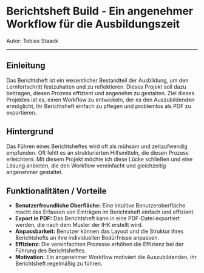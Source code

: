 # Berichtsheft Build - Ein angenehmer Workflow für die Ausbildungszeit

Autor: Tobias Staack

---

## Einleitung

Das Berichtsheft ist ein wesentlicher Bestandteil der Ausbildung, um den Lernfortschritt festzuhalten und zu reflektieren. Dieses Projekt soll dazu beitragen, diesen Prozess effizient und angenehm zu gestalten. Ziel dieses Projektes ist es, einen Workflow zu entwickeln, der es den Auszubildenden ermöglicht, ihr Berichtsheft einfach zu pflegen und problemlos als PDF zu exportieren.

## Hintergrund

Das Führen eines Berichtsheftes wird oft als mühsam und zeitaufwendig empfunden. Oft fehlt es an strukturierten Hilfsmitteln, die diesen Prozess erleichtern. Mit diesem Projekt möchte ich diese Lücke schließen und eine Lösung anbieten, die den Workflow vereinfacht und gleichzeitig angenehmer gestaltet.

## Funktionalitäten / Vorteile

- **Benutzerfreundliche Oberfläche:** Eine intuitive Benutzeroberfläche macht das Erfassen von Einträgen im Berichtsheft einfach und effizient.
- **Export in PDF:** Das Berichtsheft kann in eine PDF-Datei exportiert werden, die nach dem Muster der IHK erstellt wird.
- **Anpassbarkeit:** Benutzer können das Layout und die Struktur ihres Berichtshefts an ihre individuellen Bedürfnisse anpassen.
- **Effizienz:** Die vereinfachten Prozesse erhöhen die Effizienz bei der Führung des Berichtsheftes.
- **Motivation:** Ein angenehmer Workflow motiviert die Auszubildenden, ihr Berichtsheft regelmäßig zu führen.
